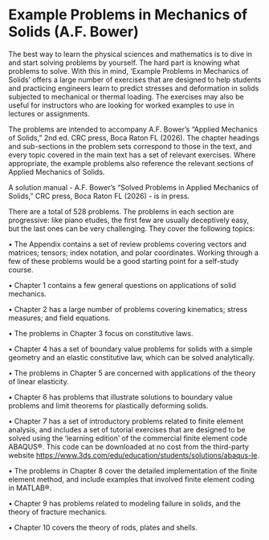 # Example Problems in Mechanics of Solids (A.F. Bower)

The best way to learn the physical sciences and mathematics is to dive in and start solving problems by yourself.   The hard part is knowing what problems to solve.   With this in mind, ‘Example Problems in Mechanics of Solids’ offers a large number of exercises that are designed to help students and practicing engineers learn to predict stresses and deformation in solids subjected to mechanical or thermal loading. The exercises may also be useful for instructors who are looking for worked examples to use in lectures or assignments.

The problems are intended to accompany  A.F. Bower’s “Applied Mechanics of Solids,” 2nd ed. CRC press, Boca Raton FL (2026).   The chapter headings and sub-sections in the problem sets correspond to those in the text, and every topic covered in the main text has a set of relevant exercises.   Where appropriate, the example problems also reference the relevant sections of Applied Mechanics of Solids.

A solution manual - A.F. Bower’s “Solved Problems in Applied Mechanics of Solids,” CRC press, Boca Raton FL (2026) - is in press. 

There are a total of 528 problems.   The problems in each section are progressive: like piano etudes, the first few are usually deceptively easy, but the last ones can be very challenging.  They cover the following topics:

•	The Appendix contains a set of review problems covering vectors and matrices; tensors; index notation, and polar coordinates.  Working through a few of these problems would be a good starting point for a self-study course.

•	Chapter 1 contains a few general questions on applications of solid mechanics.

•	Chapter 2 has a large number of problems covering kinematics; stress measures; and field equations.

•	The problems in Chapter 3 focus on constitutive laws.

•	Chapter 4 has a set of boundary value problems for solids with a simple geometry and an elastic constitutive law, which can be solved analytically.

•	The problems in Chapter 5 are concerned with applications of the theory of linear elasticity.

•	Chapter 6 has problems that illustrate solutions to boundary value problems and limit theorems for plastically deforming solids.

•	Chapter 7 has a set of introductory problems related to finite element analysis, and includes a set of tutorial exercises that are designed to be solved using the ‘learning edition’ of the commercial finite element code ABAQUS®.   This code can be downloaded at no cost from the third-party website https://www.3ds.com/edu/education/students/solutions/abaqus-le. 

•	The problems in Chapter 8 cover the detailed implementation of the finite element method, and include examples that involved finite element coding in MATLAB®.

•	Chapter 9 has problems related to modeling failure in solids, and the theory of fracture mechanics.

•	Chapter 10 covers the theory of rods, plates and shells.

